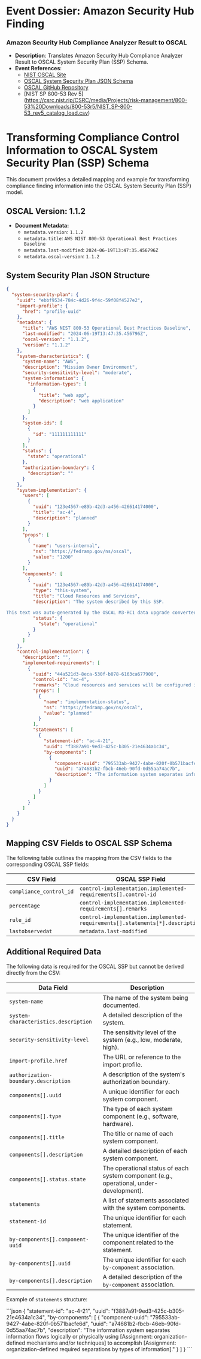 
# Event Dossier: Amazon Security Hub Finding

### Amazon Security Hub Compliance Analyzer Result to OSCAL
- **Description**: Translates Amazon Security Hub Compliance Analyzer Result to OSCAL System Security Plan (SSP) Schema.
- **Event References**:
    - [NIST OSCAL Site](https://pages.nist.gov/OSCAL/)
    - [OSCAL System Security Plan JSON Schema](https://pages.nist.gov/OSCAL-Reference/models/v1.1.2/system-security-plan/json-reference/)
    - [OSCAL GitHub Repository](https://github.com/usnistgov/OSCAL)
    - [NIST SP 800-53 Rev 5] (https://csrc.nist.rip/CSRC/media/Projects/risk-management/800-53%20Downloads/800-53r5/NIST_SP-800-53_rev5_catalog_load.csv)

# Transforming Compliance Control Information to OSCAL System Security Plan (SSP) Schema

This document provides a detailed mapping and example for transforming compliance finding information into the OSCAL System Security Plan (SSP) model.

## OSCAL Version: 1.1.2

- **Document Metadata:**
  - `metadata.version`: `1.1.2`
  - `metadata.title`: `AWS NIST 800-53 Operational Best Practices Baseline`
  - `metadata.last-modified`: `2024-06-19T13:47:35.456796Z`
  - `metadata.oscal-version`: `1.1.2`

## System Security Plan JSON Structure

```json
{
  "system-security-plan": {
    "uuid": "ebbf9534-784c-4d26-9f4c-59f08f4527e2",
    "import-profile": {
      "href": "profile-uuid"
    },
    "metadata": {
      "title": "AWS NIST 800-53 Operational Best Practices Baseline",
      "last-modified": "2024-06-19T13:47:35.456796Z",
      "oscal-version": "1.1.2",
      "version": "1.1.2"
    },
    "system-characteristics": {
      "system-name": "AWS",
      "description": "Mission Owner Environment",
      "security-sensitivity-level": "moderate",
      "system-information": {
        "information-types": [
          {
            "title": "web app",
            "description": "web application"
          }
        ]
      },
      "system-ids": [
        {
          "id": "111111111111"
        }
      ],
      "status": {
        "state": "operational"
      },
      "authorization-boundary": {
        "description": ""
      }
    },
    "system-implementation": {
      "users": [
        {
          "uuid": "123e4567-e89b-42d3-a456-426614174000",
          "title": "ac-4",
          "description": "planned"
        }
      ],
      "props": [
        {
          "name": "users-internal",
          "ns": "https://fedramp.gov/ns/oscal",
          "value": "1200"
        }
      ],
      "components": [
        {
          "uuid": "123e4567-e89b-42d3-a456-426614174000",
          "type": "this-system",
          "title": "Cloud Resources and Services",
          "description": "The system described by this SSP.

This text was auto-generated by the OSCAL M3-RC1 data upgrade converter.",
          "status": {
            "state": "operational"
          }
        }
      ]
    },
    "control-implementation": {
      "description": "",
      "implemented-requirements": [
        {
          "uuid": "44a521d3-8eca-530f-b078-6163ca677900",
          "control-id": "ac-4",
          "remarks": "Cloud resources and services will be configured in accordance with AWS NIST SP 800-53 Operational Best Practices and EC2.15, S3.2, Lambda.1, EC2.30, SSM.4, Opensearch.3, EC2.13, Lambda.3, S3.8, EC2.9, Opensearch.8, EC2.18, S3.3, EC2.1, EC2.2, EC2.29, Opensearch.2, S3.5, S3.1, RDS.1 to best align with NIST SP 800-53 control AC-4",
          "props": [
            {
              "name": "implementation-status",
              "ns": "https://fedramp.gov/ns/oscal",
              "value": "planned"
            }
          ],
          "statements": [
            {
              "statement-id": "ac-4-21",
              "uuid": "f3887a91-9ed3-425c-b305-21e4634a1c34",
              "by-components": [
                {
                  "component-uuid": "795533ab-9427-4abe-820f-0b571bacfe6d",
                  "uuid": "a74681b2-fbcb-46eb-90fd-0d55aa74ac7b",
                  "description": "The information system separates information flows logically or physically using [Assignment: organization-defined mechanisms and/or techniques] to accomplish [Assignment: organization-defined required separations by types of information]."
                }
              ]
            }
          ]
        }
      ]
    }
  }
}
```

## Mapping CSV Fields to OSCAL SSP Schema

The following table outlines the mapping from the CSV fields to the corresponding OSCAL SSP fields:

| CSV Field                  | OSCAL SSP Field                                                                |
|----------------------------|--------------------------------------------------------------------------------|
| `compliance_control_id`    | `control-implementation.implemented-requirements[].control-id`                 |
| `percentage`               | `control-implementation.implemented-requirements[].remarks`                    |
| `rule_id`                  | `control-implementation.implemented-requirements[].statements[*].description`  |
| `lastobservedat`           | `metadata.last-modified`                                                       |

## Additional Required Data

The following data is required for the OSCAL SSP but cannot be derived directly from the CSV:

| Data Field                          | Description                                                                                   |
|-------------------------------------|-----------------------------------------------------------------------------------------------|
| `system-name`                       | The name of the system being documented.                                                      |
| `system-characteristics.description`| A detailed description of the system.                                                         |
| `security-sensitivity-level`        | The sensitivity level of the system (e.g., low, moderate, high).                              |
| `import-profile.href`               | The URL or reference to the import profile.                                                   |
| `authorization-boundary.description`| A description of the system's authorization boundary.                                         |
| `components[].uuid`                 | A unique identifier for each system component.                                                |
| `components[].type`                 | The type of each system component (e.g., software, hardware).                                 |
| `components[].title`                | The title or name of each system component.                                                   |
| `components[].description`          | A detailed description of each system component.                                              |
| `components[].status.state`         | The operational status of each system component (e.g., operational, under-development).       |
| `statements`                        | A list of statements associated with the system components.                                   |
| `statement-id`                      | The unique identifier for each statement.                                                     |
| `by-components[].component-uuid`    | The unique identifier of the component related to the statement.                              |
| `by-components[].uuid`              | The unique identifier for each `by-component` association.                                    |
| `by-components[].description`       | A detailed description of the `by-component` association.                                     |

Example of `statements` structure:

\`\`\`json
{
  "statement-id": "ac-4-21",
  "uuid": "f3887a91-9ed3-425c-b305-21e4634a1c34",
  "by-components": [
    {
      "component-uuid": "795533ab-9427-4abe-820f-0b571bacfe6d",
      "uuid": "a74681b2-fbcb-46eb-90fd-0d55aa74ac7b",
      "description": "The information system separates information flows logically or physically using [Assignment: organization-defined mechanisms and/or techniques] to accomplish [Assignment: organization-defined required separations by types of information]."
    }
  ]
}
\`\`\`
